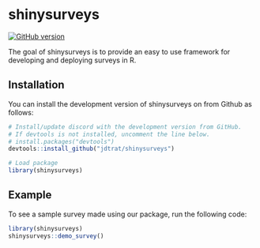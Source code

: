 
# shinysurveys

<!-- badges: start -->
[![GitHub version](https://badge.fury.io/gh/jdtrat%2Fshinysurveys.svg)](https://badge.fury.io/gh/jdtrat%2Fshinysurveys)
<!-- badges: end -->

The goal of shinysurveys is to provide an easy to use framework for developing and deploying surveys in R. 

## Installation

You can install the development version of shinysurveys on from Github as follows:

``` r
# Install/update discord with the development version from GitHub. 
# If devtools is not installed, uncomment the line below.
# install.packages("devtools")
devtools::install_github("jdtrat/shinysurveys")

# Load package
library(shinysurveys)
```

## Example

To see a sample survey made using our package, run the following code:

``` r
library(shinysurveys)
shinysurveys::demo_survey()
```

